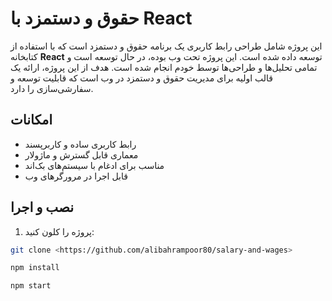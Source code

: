# حقوق و دستمزد با React

این پروژه شامل طراحی رابط کاربری یک برنامه حقوق و دستمزد است که با استفاده از کتابخانه **React** توسعه داده شده است. این پروژه تحت وب بوده، در حال توسعه است و تمامی تحلیل‌ها و طراحی‌ها توسط خودم انجام شده است. هدف از این پروژه، ارائه یک قالب اولیه برای مدیریت حقوق و دستمزد در وب است که قابلیت توسعه و سفارشی‌سازی را دارد.

## امکانات
- رابط کاربری ساده و کاربرپسند
- معماری قابل گسترش و ماژولار
- مناسب برای ادغام با سیستم‌های بک‌اند
- قابل اجرا در مرورگرهای وب

## نصب و اجرا
1. پروژه را کلون کنید:
 ```bash
 git clone <https://github.com/alibahrampoor80/salary-and-wages>
```

```bash
npm install
```

 ```bash
 npm start
```

